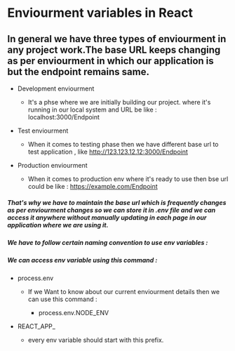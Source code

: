 # Enviourment variables in React
## In general we have three types of enviourment in any project work.The base URL keeps changing as per enviourment in which our application is but the endpoint remains same.

- Development enviourment

    - It's a phse where we are initially building our project. where it's running in our local system and URL be like : localhost:3000/Endpoint 

- Test enviourment

    - When it comes to testing phase then we have different base url to test application , like http://123.123.12.12:3000/Endpoint

- Production enviourment

    - When it comes to production env where it's ready to use then bse url could be like : https://example.com/Endpoint

##### That's why we have to maintain the base url which is frequently changes as per enviourment changes so we can store it in .env file and we can access it anywhere without manually updating in each page in our application where we are using it.

##### We have to follow certain naming convention to use env variables : 

##### We can access env variable using this command : 
-   process.env

    - If we Want to know about our current enviourment details then we can use this command : 
    
        - process.env.NODE_ENV

-   REACT_APP_ 

    - every env variable should start with this prefix.